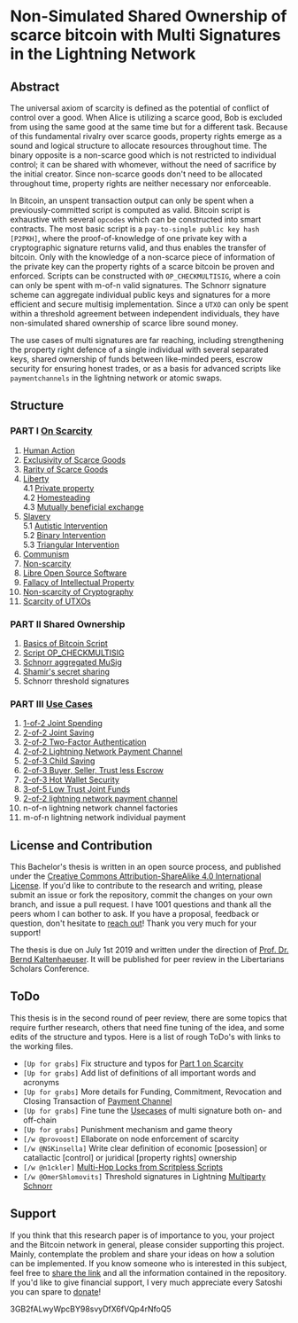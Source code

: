 # Non-Simulated Shared Ownership of scarce bitcoin with Multi Signatures in the Lightning Network

## Abstract

The universal axiom of scarcity is defined as the potential of conflict of control over a good. When Alice is utilizing a scarce good, Bob is excluded from using the same good at the same time but for a different task. Because of this fundamental rivalry over scarce goods, property rights emerge as a sound and logical structure to allocate resources throughout time. The binary opposite is a non-scarce good which is not restricted to individual control; it can be shared with whomever, without the need of sacrifice by the initial creator. Since non-scarce goods don't need to be allocated throughout time, property rights are neither necessary nor enforceable.

In Bitcoin, an unspent transaction output can only be spent when a previously-committed script is computed as valid. Bitcoin script is exhaustive with several `opcodes` which can be constructed into smart contracts. The most basic script is a `pay-to-single public key hash [P2PKH]`, where the proof-of-knowledge of one private key with a cryptographic signature returns valid, and thus enables the transfer of bitcoin. Only with the knowledge of a non-scarce piece of information of the private key can the property rights of a scarce bitcoin be proven and enforced. Scripts can be constructed with `OP_CHECKMULTISIG`, where a coin can only be spent with m-of-n valid signatures. The Schnorr signature scheme can aggregate individual public keys and signatures for a more efficient and secure multisig implementation. Since a `UTXO` can only be spent within a threshold agreement between independent individuals, they have non-simulated shared ownership of scarce libre sound money.

The use cases of multi signatures are far reaching, including strengthening the property right defence of a single individual with several separated keys, shared ownership of funds between like-minded peers, escrow security for ensuring honest trades, or as a basis for advanced scripts like `paymentchannels` in the lightning network or atomic swaps. 

## Structure

### PART I [On Scarcity](/Scarcity.asciidoc)

1. [Human Action](/Scarceity.asciidoc#human-action)
2. [Exclusivity of Scarce Goods](/Scarceity.asciidoc#exclusivity-of-scarce-goods)
3. [Rarity of Scarce Goods](/Scarceity.asciidoc#rarity-of-scarce-goods)
4. [Liberty](/Scarcity.asciidoc#liberty)<br/>
   4.1 [Private property](/Scarcity.asciidoc#private-property)<br/>
   4.2 [Homesteading](/Scarcity.asciidoc#homesteading)<br/>
   4.3 [Mutually beneficial exchange](/Scarcity.asciidoc#mutually-beneficial-exchange)
5. [Slavery](/Scarcity.asciidoc#slavery)<br/>
   5.1 [Autistic Intervention](/Scarcity.asciidoc#autistic-intervention)<br/>
   5.2 [Binary Intervention](/Scarcity.asciidoc#binary-intervention)<br/>
   5.3 [Triangular Intervention](/Scarcity.asciidoc#triangular-intervention)
6. [Communism](/Scarcity.asciidoc#communism)
7. [Non-scarcity](/Scarcity.asciidoc#non-scarcity)
8. [Libre Open Source Software](/Scarcity.asciidoc#libre-open-source-software)
9. [Fallacy of Intellectual Property](/Scarcity.asciidoc#fallacy-of-intellectual-property)
10. [Non-scarcity of Cryptography](/Scarcity.asciidoc#non-scarcity-of-cryptography)
11. [Scarcity of UTXOs](/Scarcity.asciidoc#scarcity-of-utxos)


### PART II Shared Ownership

1. [Basics of Bitcoin Script](/Transaction.asciidoc)
2. [Script OP_CHECKMULTISIG](/ScriptMultisig.asciidoc)
3. [Schnorr aggregated MuSig](/SchnorrMuSig.asciidoc)
4. [Shamir's secret sharing](/ShamirsSecretSharing.asciidoc)
5. Schnorr threshold signatures

### PART III [Use Cases](/UseCase.asciidoc)

1. [1-of-2 Joint Spending](/UseCase.asciidoc#1-of-2-joint-spending)
2. [2-of-2 Joint Saving](/UseCase.asciidoc#2-of-2-joint-saving)
3. [2-of-2 Two-Factor Authentication](/UseCase.asciidoc#2-of-2-two-factor-authentication)
4. [2-of-2 Lightning Network Payment Channel](/UseCase.asciidoc#2-of-2-lightning-network-payment-channel)
5. [2-of-3 Child Saving](/UseCase.asciidoc#2-of-3-child-saving)
6. [2-of-3 Buyer, Seller, Trust less Escrow](/UseCase.asciidoc#2-of-3-buyer-seller-trust-less-escrow)
7. [2-of-3 Hot Wallet Security](/UseCase.asciidoc#2-of-3-hot-wallet-security)
8. [3-of-5 Low Trust Joint Funds](/UseCase.asciidoc#3-of-5-lowtrust-joint-funds)
9. [2-of-2 lightning network payment channel](/PaymentChannel.asciidoc)
10. n-of-n lightning network channel factories
11. m-of-n lightning network individual payment

## License and Contribution

This Bachelor's thesis is written in an open source process, and published under the [Creative Commons Attribution-ShareAlike 4.0 International License](https://creativecommons.org/licenses/by/4.0/legalcode). If you'd like to contribute to the research and writing, please submit an issue or fork the repository, commit the changes on your own branch, and issue a pull request. I have 1001 questions and thank all the peers whom I can bother to ask. If you have a proposal, feedback or question, don't hesitate to [reach out](https://towardsliberty.com/contact)! Thank you very much for your support!

The thesis is due on July 1st 2019 and written under the direction of [Prof. Dr. Bernd Kaltenhaeuser](https://www.dhbw-vs.de/hochschule/mitarbeitende/bernd-kaltenhaeuser.html). It will be published for peer review in the Libertarians Scholars Conference.

## ToDo

This thesis is in the second round of peer review, there are some topics that require further research, others that need fine tuning of the idea, and some edits of the structure and typos. Here is a list of rough ToDo's with links to the working files.


* `[Up for grabs]` Fix structure and typos for [Part 1 on Scarcity](/Scarcity.asciidoc)
* `[Up for grabs]` Add list of definitions of all important words and acronyms
* `[Up for grabs]` More details for Funding, Commitment, Revocation and Closing Transaction of [Payment Channel](/PaymentChannel.asciidoc)
* `[Up for grabs]` Fine tune the [Usecases](/UseCase.asciidoc) of multi signature both on- and off-chain
* `[Up for grabs]` Punishment mechanism and game theory
* `[/w @provoost]` Ellaborate on node enforcement of scarcity
* `[/w @NSKinsella]` Write clear definition of economic [posession] or catallactic [control] or juridical [property rights] ownership
* `[/w @n1ckler]` [Multi-Hop Locks from Scritpless Scripts](https://github.com/apoelstra/scriptless-scripts/blob/master/md/multi-hop-locks.md)
* `[/w @OmerShlomovits]` Threshold signatures in Lightning [Multiparty Schnorr](https://github.com/KZen-networks/multi-party-schnorr)


## Support

If you think that this research paper is of importance to you, your project and the Bitcoin network in general, please consider supporting this project. Mainly, contemplate the problem and share your ideas on how a solution can be implemented. If you know someone who is interested in this subject, feel free to [share the link](https://github.com/MaxHillebrand/LightningMultiSig/) and all the information contained in the repository. If you'd like to give financial support, I very much appreciate every Satoshi you can spare to [donate](https://tallyco.in/HillebrandMax)!

3GB2fALwyWpcBY98svyDfX6fVQp4rNfoQ5
